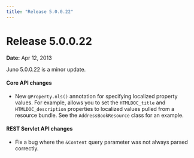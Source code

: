 ```yaml
---
title: "Release 5.0.0.22"
---
```


# Release 5.0.0.22

**Date:** Apr 12, 2013

Juno 5.0.0.22 is a minor update.

#### Core API changes

- New `@Property.nls()` annotation for specifying localized property values. For example, allows you to set the `HTMLDOC_title` and `HTMLDOC_description` properties to localized values pulled from a resource bundle. See the `AddressBookResource` class for an example.

#### REST Servlet API changes

- Fix a bug where the `&Content` query parameter was not always parsed correctly.